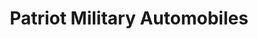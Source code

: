 ---
title: "Patriot Military Automobiles"
url: /fort-walton-beach/patriot-military-automobiles/
shop: car
---